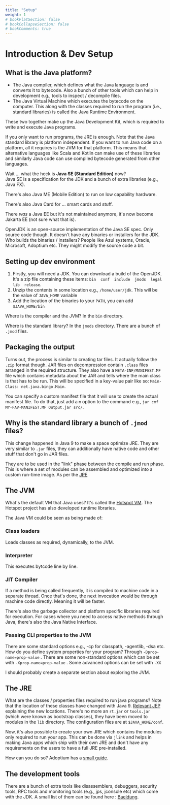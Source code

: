 ```yaml
---
title: "Setup"
weight: 1
# bookFlatSection: false
# bookCollapseSection: false
# bookComments: true
---
```

# Introduction & Dev Setup

## What is the Java platform?
* The Java compiler, which defines what the Java language is and converts it to bytecode.
Also a bunch of other tools which can help in development e.g., tools to inspect / decompile files.
* The Java Virtual Machine which executes the bytecode on the computer.
This along with the classes required to run the program (i.e., standard libraries) is called the Java Runtime Environment.

These two together make up the Java Development Kit, which is required to write and execute Java programs.

If you only want to run programs, the JRE is enough.
Note that the Java standard library is platform independent. If you want to run Java code on a platform,
all it requires is the JVM for that platform.
This means that alternative languages like Scala and Kotlin can make use of these libraries
and similarly Java code can use compiled bytecode generated from other languages.

Wait ... what the heck is **Java SE (Standard Edition)** now?  
Java SE is a specification for the JDK and a bunch of extra libraries (e.g., Java FX).

There's also Java ME (Mobile Edition) to run on low capability hardware.

There's also Java Card for ... smart cards and stuff.

There *was* a Java EE but it's not maintained anymore, it's now become Jakarta EE (not sure what that is).

OpenJDK is an open-source implementation of the Java SE spec. Only source code though.
It doesn't have any binaries or installers for the JDK.  
Who builds the binaries / installers? People like Azul systems, Oracle, Microsoft, Adoptium etc.
They might modify the source code a bit.

## Setting up dev environment
1. Firstly, you will need a JDK. You can download a build of the OpenJDK. It's a zip file containing these items: `bin  conf  include  jmods  legal  lib  release`.
2. Unzip the contents in some location e.g., `/home/user/jdk`. This will be the value of `JAVA_HOME` variable
3. Add the location of the binaries to your `PATH`, you can add `$JAVA_HOME/bin`

Where is the compiler and the JVM? In the `bin` directory.

Where is the standard library? In the `jmods` directory. There are a bunch of `.jmod` files.


## Packaging the output
Turns out, the process is similar to creating tar files. It actually follow the `.zip` format though.
JAR files on decompression contain `.class` files arranged in the required structure.
They also have a `META-INF/MANIFEST.MF` file which contains metadata about the JAR and tells where the main class is that has to be run. This will be specified in a key-value pair like so: `Main-Class: net.java.bingo.Main`.

You can specify a custom manifest file that it will use to create the actual manifest file.
To do that, just add a `m` option to the command e.g., `jar cmf MY-FAV-MANIFEST.MF Output.jar src/`.

## Why is the standard library a bunch of `.jmod` files?
This change happened in Java 9 to make a space optimize JRE.
They are very similar to `.jar` files, they can additionally have native code and other stuff that don't go in JAR files.

They are to be used in the "link" phase between the compile and run phase. This is where a set of modules can be assembled and optimized into a custom run-time image. As per the [JPE](https://openjdk.org/jeps/261)

## The JVM
What's the default VM that Java uses? It's called the [Hotspot VM](https://openjdk.org/groups/hotspot/).
The Hotspot project has also developed runtime libraries.

The Java VM could be seen as being made of:

### Class loaders
Loads classes as required, dynamically, to the JVM.

### Interpreter
This executes bytcode line by line.

### JIT Compiler
If a method is being called frequently, it is compiled to machine code in a separate thread.
Once that's done, the next invocation would be through machine code directly. Meaning it will be faster.

There's also the garbage collector and platform specific libraries required for execution.
For cases where you need to access native methods through Java, there's also the Java Native Interface.

### Passing CLI properties to the JVM
There are some standard options e.g., -cp for classpath, -agentlib, -dsa etc.
How do you define system properties for your program? Through `-Dprop-name=prop-value` .
There are some non-standard options which can be set with `-Xprop-name=prop-value` .
Some advanced options can be set with `-XX`

I should probably create a separate section about exploring the JVM.

## The JRE
What are the classes / properties files required to run java programs?
Note that the location of these classes have changed with Java 9. [Relevant JEP](https://openjdk.org/jeps/220) explaining the new locations.
There's no more an `rt.jar` or `tools.jar` (which were known as bootstrap classes), they have been moved to modules in the `lib` directory.
The configuration files are at `$JAVA_HOME/conf`.

Now, it's also possible to create your own JRE which contains the modules only required to run your app.
This can be done via `jlink` and helps in making Java apps which ship with their own JRE and don't have
any requirements on the users to have a full JRE pre-installed.

How can you do so? Adoptium has a [small guide](https://adoptium.net/blog/2021/10/jlink-to-produce-own-runtime/).

## The development tools
There are a bunch of extra tools like disassemblers, debuggers, security tools, RPC tools and monitoring tools (e.g., jps, jconsole etc) which come with the JDK. A small list of them can be found here : [Baeldung](https://www.baeldung.com/jvm-vs-jre-vs-jdk#jdk).